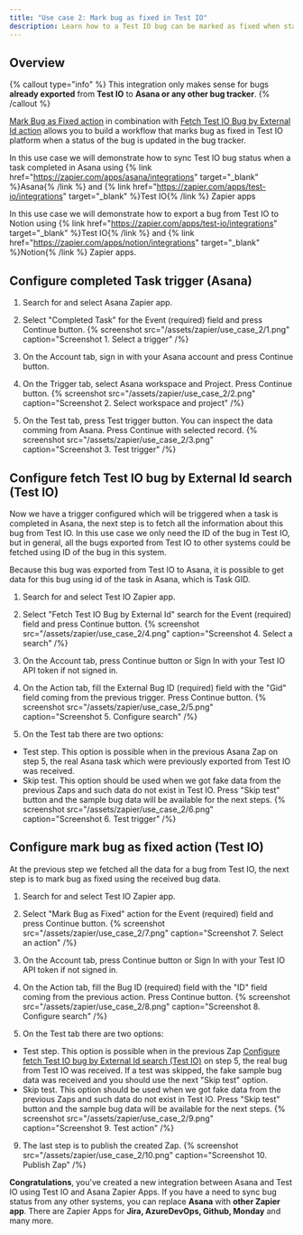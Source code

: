 ```yaml
---
title: "Use case 2: Mark bug as fixed in Test IO"
description: Learn how to a Test IO bug can be marked as fixed when status is updated.
---
```


## Overview

{% callout type="info" %}
This integration only makes sense for bugs **already exported** from **Test IO** to **Asana or any other bug tracker**.
{% /callout %}

[Mark Bug as Fixed action](/docs/zapier/actions#mark-bug-as-fixed) in combination with [Fetch Test IO Bug by External Id action](/docs/zapier/actions#fetch-test-io-bug-by-external-id) allows you to build a workflow that marks bug as fixed in Test IO platform when a status of the bug is updated in the bug tracker.

In this use case we will demonstrate how to sync Test IO bug status when a task completed in Asana using {% link href="https://zapier.com/apps/asana/integrations" target="_blank" %}Asana{% /link %} and {% link href="https://zapier.com/apps/test-io/integrations" target="_blank" %}Test IO{% /link %} Zapier apps

In this use case we will demonstrate how to export a bug from Test IO to Notion using {% link href="https://zapier.com/apps/test-io/integrations" target="_blank" %}Test IO{% /link %}
and {% link href="https://zapier.com/apps/notion/integrations" target="_blank" %}Notion{% /link %} Zapier apps.

## Configure completed Task trigger (Asana)

1. Search for and select Asana Zapier app.
2. Select "Completed Task" for the Event (required) field and press Continue button.
   {% screenshot src="/assets/zapier/use_case_2/1.png" caption="Screenshot 1. Select a trigger" /%}

3. On the Account tab, sign in with your Asana account and press Continue button.
4. On the Trigger tab, select Asana workspace and Project. Press Continue button.
   {% screenshot src="/assets/zapier/use_case_2/2.png" caption="Screenshot 2. Select workspace and project" /%}

5. On the Test tab, press Test trigger button. You can inspect the data comming from Asana. Press Continue with selected record.
   {% screenshot src="/assets/zapier/use_case_2/3.png" caption="Screenshot 3. Test trigger" /%}

## Configure fetch Test IO bug by External Id search (Test IO)

Now we have a trigger configured which will be triggered when a task is completed in Asana, the next step is to fetch all the information about this bug from Test IO. In this use case we only need the ID of the bug in Test IO, but in general, all the bugs exported from Test IO to other systems could be fetched using ID of the bug in this system.

Because this bug was exported from Test IO to Asana, it is possible to get data for this bug using id of the task in Asana, which is Task GID.

1. Search for and select Test IO Zapier app.
2. Select "Fetch Test IO Bug by External Id" search for the Event (required) field and press Continue button.
   {% screenshot src="/assets/zapier/use_case_2/4.png" caption="Screenshot 4. Select a search" /%}

3. On the Account tab, press Continue button or Sign In with your Test IO API token if not signed in.
4. On the Action tab, fill the External Bug ID (required) field with the "Gid" field coming from the previous trigger. Press Continue button.
   {% screenshot src="/assets/zapier/use_case_2/5.png" caption="Screenshot 5. Configure search" /%}

5. On the Test tab there are two options:

- Test step. This option is possible when in the previous Asana Zap on step 5, the real Asana task which were previously exported from Test IO was received.
- Skip test. This option should be used when we got fake data from the previous Zaps and such data do not exist in Test IO. Press "Skip test" button and the sample bug data will be available for the next steps.
  {% screenshot src="/assets/zapier/use_case_2/6.png" caption="Screenshot 6. Test trigger" /%}

## Configure mark bug as fixed action (Test IO)

At the previous step we fetched all the data for a bug from Test IO, the next step is to mark bug as fixed using the received bug data.

1. Search for and select Test IO Zapier app.
2. Select "Mark Bug as Fixed" action for the Event (required) field and press Continue button.
   {% screenshot src="/assets/zapier/use_case_2/7.png" caption="Screenshot 7. Select an action" /%}

3. On the Account tab, press Continue button or Sign In with your Test IO API token if not signed in.
4. On the Action tab, fill the Bug ID (required) field with the "ID" field coming from the previous action. Press Continue button.
   {% screenshot src="/assets/zapier/use_case_2/8.png" caption="Screenshot 8. Configure search" /%}

5. On the Test tab there are two options:

- Test step. This option is possible when in the previous Zap [Configure fetch Test IO bug by External Id search (Test IO)]() on step 5, the real bug from Test IO was received. If a test was skipped, the fake sample bug data was received and you should use the next "Skip test" option.
- Skip test. This option should be used when we got fake data from the previous Zaps and such data do not exist in Test IO. Press "Skip test" button and the sample bug data will be available for the next steps.
  {% screenshot src="/assets/zapier/use_case_2/9.png" caption="Screenshot 9. Test action" /%}

9. The last step is to publish the created Zap.
   {% screenshot src="/assets/zapier/use_case_2/10.png" caption="Screenshot 10. Publish Zap" /%}

**Congratulations**, you've created a new integration between Asana and Test IO using Test IO and Asana Zapier Apps.
If you have a need to sync bug status from any other systems, you can replace **Asana** with **other Zapier app**. There are Zapier Apps for **Jira, AzureDevOps, Github, Monday** and many more.
